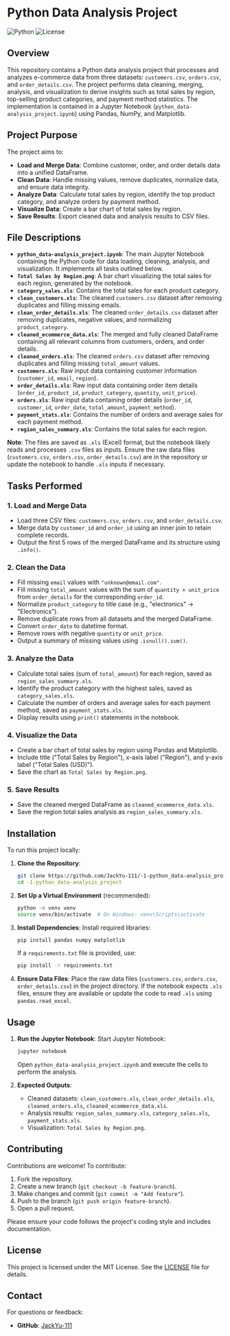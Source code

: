 # Python Data Analysis Project

![Python](https://img.shields.io/badge/Python-3.8%2B-blue)
![License](https://img.shields.io/badge/License-MIT-green)

## Overview

This repository contains a Python data analysis project that processes and analyzes e-commerce data from three datasets: `customers.csv`, `orders.csv`, and `order_details.csv`. The project performs data cleaning, merging, analysis, and visualization to derive insights such as total sales by region, top-selling product categories, and payment method statistics. The implementation is contained in a Jupyter Notebook (`python_data-analysis_project.ipynb`) using Pandas, NumPy, and Matplotlib.

## Project Purpose

The project aims to:
- **Load and Merge Data**: Combine customer, order, and order details data into a unified DataFrame.
- **Clean Data**: Handle missing values, remove duplicates, normalize data, and ensure data integrity.
- **Analyze Data**: Calculate total sales by region, identify the top product category, and analyze orders by payment method.
- **Visualize Data**: Create a bar chart of total sales by region.
- **Save Results**: Export cleaned data and analysis results to CSV files.

## File Descriptions

- **`python_data-analysis_project.ipynb`**: The main Jupyter Notebook containing the Python code for data loading, cleaning, analysis, and visualization. It implements all tasks outlined below.
- **`Total Sales by Region.png`**: A bar chart visualizing the total sales for each region, generated by the notebook.
- **`category_sales.xls`**: Contains the total sales for each product category.
- **`clean_customers.xls`**: The cleaned `customers.csv` dataset after removing duplicates and filling missing emails.
- **`clean_order_details.xls`**: The cleaned `order_details.csv` dataset after removing duplicates, negative values, and normalizing `product_category`.
- **`cleaned_ecommerce_data.xls`**: The merged and fully cleaned DataFrame containing all relevant columns from customers, orders, and order details.
- **`cleaned_orders.xls`**: The cleaned `orders.csv` dataset after removing duplicates and filling missing `total_amount` values.
- **`customers.xls`**: Raw input data containing customer information (`customer_id`, `email`, `region`).
- **`order_details.xls`**: Raw input data containing order item details (`order_id`, `product_id`, `product_category`, `quantity`, `unit_price`).
- **`orders.xls`**: Raw input data containing order details (`order_id`, `customer_id`, `order_date`, `total_amount`, `payment_method`).
- **`payment_stats.xls`**: Contains the number of orders and average sales for each payment method.
- **`region_sales_summary.xls`**: Contains the total sales for each region.

**Note**: The files are saved as `.xls` (Excel) format, but the notebook likely reads and processes `.csv` files as inputs. Ensure the raw data files (`customers.csv`, `orders.csv`, `order_details.csv`) are in the repository or update the notebook to handle `.xls` inputs if necessary.

## Tasks Performed

### 1. Load and Merge Data
- Load three CSV files: `customers.csv`, `orders.csv`, and `order_details.csv`.
- Merge data by `customer_id` and `order_id` using an inner join to retain complete records.
- Output the first 5 rows of the merged DataFrame and its structure using `.info()`.

### 2. Clean the Data
- Fill missing `email` values with `"unknown@email.com"`.
- Fill missing `total_amount` values with the sum of `quantity × unit_price` from `order_details` for the corresponding `order_id`.
- Normalize `product_category` to title case (e.g., "electronics" → "Electronics").
- Remove duplicate rows from all datasets and the merged DataFrame.
- Convert `order_date` to datetime format.
- Remove rows with negative `quantity` or `unit_price`.
- Output a summary of missing values using `.isnull().sum()`.

### 3. Analyze the Data
- Calculate total sales (sum of `total_amount`) for each region, saved as `region_sales_summary.xls`.
- Identify the product category with the highest sales, saved as `category_sales.xls`.
- Calculate the number of orders and average sales for each payment method, saved as `payment_stats.xls`.
- Display results using `print()` statements in the notebook.

### 4. Visualize the Data
- Create a bar chart of total sales by region using Pandas and Matplotlib.
- Include title ("Total Sales by Region"), x-axis label ("Region"), and y-axis label ("Total Sales (USD)").
- Save the chart as `Total Sales by Region.png`.

### 5. Save Results
- Save the cleaned merged DataFrame as `cleaned_ecommerce_data.xls`.
- Save the region total sales analysis as `region_sales_summary.xls`.

## Installation

To run this project locally:

1. **Clone the Repository**:
   ```bash
   git clone https://github.com/JackYu-111/-1-python_data-analysis_project.git
   cd -1-python_data-analysis_project
   ```

2. **Set Up a Virtual Environment** (recommended):
   ```bash
   python -m venv venv
   source venv/bin/activate  # On Windows: venv\Scripts\activate
   ```

3. **Install Dependencies**:
   Install required libraries:
   ```bash
   pip install pandas numpy matplotlib
   ```
   If a `requirements.txt` file is provided, use:
   ```bash
   pip install -r requirements.txt
   ```

4. **Ensure Data Files**:
   Place the raw data files (`customers.csv`, `orders.csv`, `order_details.csv`) in the project directory. If the notebook expects `.xls` files, ensure they are available or update the code to read `.xls` using `pandas.read_excel`.

## Usage

1. **Run the Jupyter Notebook**:
   Start Jupyter Notebook:
   ```bash
   jupyter notebook
   ```
   Open `python_data-analysis_project.ipynb` and execute the cells to perform the analysis.

2. **Expected Outputs**:
   - Cleaned datasets: `clean_customers.xls`, `clean_order_details.xls`, `cleaned_orders.xls`, `cleaned_ecommerce_data.xls`.
   - Analysis results: `region_sales_summary.xls`, `category_sales.xls`, `payment_stats.xls`.
   - Visualization: `Total Sales by Region.png`.

## Contributing

Contributions are welcome! To contribute:
1. Fork the repository.
2. Create a new branch (`git checkout -b feature-branch`).
3. Make changes and commit (`git commit -m "Add feature"`).
4. Push to the branch (`git push origin feature-branch`).
5. Open a pull request.

Please ensure your code follows the project's coding style and includes documentation.

## License

This project is licensed under the MIT License. See the [LICENSE](LICENSE) file for details.

## Contact

For questions or feedback:
- **GitHub**: [JackYu-111](https://github.com/JackYu-111)